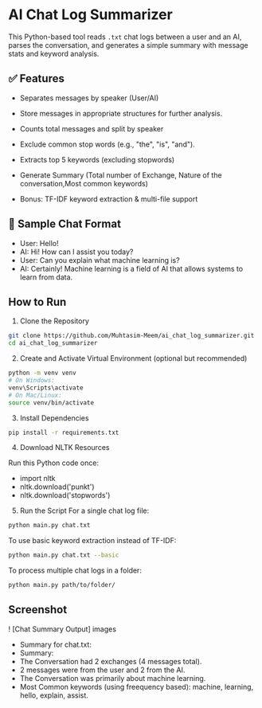 # AI Chat Log Summarizer 

This Python-based tool reads `.txt` chat logs between a user and an AI, parses the conversation, and generates a simple summary with message stats and keyword analysis.

## ✅ Features
- Separates messages by speaker (User/AI)
- Store messages in appropriate structures for further analysis.

- Counts total messages and split by speaker
- Exclude common stop words (e.g., "the", "is", "and").
- Extracts top 5 keywords (excluding stopwords)
- Generate Summary (Total number of Exchange, Nature of the conversation,Most common keywords)
- Bonus: TF-IDF keyword extraction & multi-file support

## 📁 Sample Chat Format
- User: Hello!
- AI: Hi! How can I assist you today?
- User: Can you explain what machine learning is?
- AI: Certainly! Machine learning is a field of AI that    allows systems to learn from data.



##  How to Run
1. Clone the Repository
```bash
git clone https://github.com/Muhtasim-Meem/ai_chat_log_summarizer.git
cd ai_chat_log_summarizer
```
2. Create and Activate Virtual Environment (optional but recommended)

```bash
python -m venv venv
# On Windows:
venv\Scripts\activate
# On Mac/Linux:
source venv/bin/activate
```
3. Install Dependencies
```bash
pip install -r requirements.txt
```
4. Download NLTK Resources

Run this Python code once:
- import nltk
- nltk.download('punkt')
- nltk.download('stopwords')

5.  Run the Script For a single chat log file:
```bash
python main.py chat.txt
```
To use basic keyword extraction instead of TF-IDF:
```bash
python main.py chat.txt --basic
```
To process multiple chat logs in a folder:
```bash
python main.py path/to/folder/
```

##  Screenshot
! [Chat Summary Output] images

- Summary for chat.txt:
- Summary:
-    The Conversation had 2 exchanges (4 messages total).
-    2 messages were from the user and 2 from the AI.
-    The Conversation was primarily about machine learning.
-    Most Common keywords (using freequency based): machine, learning, hello, explain, assist.

